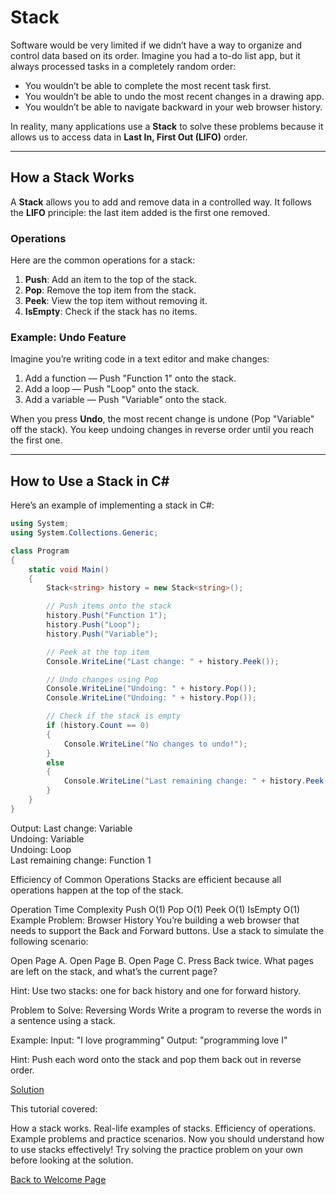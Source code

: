 # Stack  

Software would be very limited if we didn’t have a way to organize and control data based on its order. Imagine you had a to-do list app, but it always processed tasks in a completely random order:  

- You wouldn’t be able to complete the most recent task first.  
- You wouldn’t be able to undo the most recent changes in a drawing app.  
- You wouldn’t be able to navigate backward in your web browser history.  

In reality, many applications use a **Stack** to solve these problems because it allows us to access data in **Last In, First Out (LIFO)** order.  

---

## How a Stack Works  

A **Stack** allows you to add and remove data in a controlled way. It follows the **LIFO** principle: the last item added is the first one removed.  

### Operations  
Here are the common operations for a stack:  

1. **Push**: Add an item to the top of the stack.  
2. **Pop**: Remove the top item from the stack.  
3. **Peek**: View the top item without removing it.  
4. **IsEmpty**: Check if the stack has no items.  

### Example: Undo Feature  
Imagine you’re writing code in a text editor and make changes:  

1. Add a function — Push "Function 1" onto the stack.  
2. Add a loop — Push "Loop" onto the stack.  
3. Add a variable — Push "Variable" onto the stack.  

When you press **Undo**, the most recent change is undone (Pop "Variable" off the stack). You keep undoing changes in reverse order until you reach the first one.  

---

## How to Use a Stack in C#  

Here’s an example of implementing a stack in C#:  

```csharp
using System;
using System.Collections.Generic;

class Program
{
    static void Main()
    {
        Stack<string> history = new Stack<string>();

        // Push items onto the stack
        history.Push("Function 1");
        history.Push("Loop");
        history.Push("Variable");

        // Peek at the top item
        Console.WriteLine("Last change: " + history.Peek());

        // Undo changes using Pop
        Console.WriteLine("Undoing: " + history.Pop());
        Console.WriteLine("Undoing: " + history.Pop());

        // Check if the stack is empty
        if (history.Count == 0)
        {
            Console.WriteLine("No changes to undo!");
        }
        else
        {
            Console.WriteLine("Last remaining change: " + history.Peek());
        }
    }
}
```


Output:
Last change: Variable  
Undoing: Variable  
Undoing: Loop  
Last remaining change: Function 1  

Efficiency of Common Operations
Stacks are efficient because all operations happen at the top of the stack.

Operation 	Time Complexity
Push      	O(1)
Pop        	O(1)
Peek      	O(1)
IsEmpty	    O(1)
Example Problem: Browser History
You’re building a web browser that needs to support the Back and Forward buttons. Use a stack to simulate the following scenario:

Open Page A.
Open Page B.
Open Page C.
Press Back twice.
What pages are left on the stack, and what’s the current page?

Hint: Use two stacks: one for back history and one for forward history.

Problem to Solve: Reversing Words
Write a program to reverse the words in a sentence using a stack.

Example:
Input: "I love programming"
Output: "programming love I"

Hint: Push each word onto the stack and pop them back out in reverse order.

[Solution](solution.cs)


This tutorial covered:

How a stack works.
Real-life examples of stacks.
Efficiency of operations.
Example problems and practice scenarios.
Now you should understand how to use stacks effectively! Try solving the practice problem on your own before looking at the solution.

[Back to Welcome Page](welcome.md)
